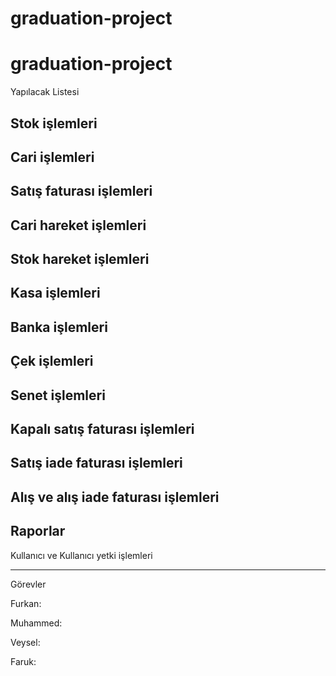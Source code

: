 # graduation-project

# graduation-project

Yapılacak Listesi

Stok işlemleri
--------
Cari işlemleri
--------
Satış faturası işlemleri
--------
Cari hareket işlemleri
--------
Stok hareket işlemleri
--------
Kasa işlemleri
--------
Banka işlemleri
--------
Çek işlemleri
--------
Senet işlemleri
--------
Kapalı satış faturası işlemleri
--------
Satış iade faturası işlemleri
--------
Alış ve alış iade faturası işlemleri
--------
Raporlar
--------
Kullanıcı ve Kullanıcı yetki işlemleri

--------

Görevler

Furkan:

Muhammed:

Veysel:

Faruk:
